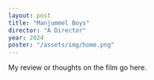 ```yaml
---
layout: post
title: "Manjummel Boys"
director: "A Director"
year: 2024
poster: "/assets/img/home.png"
---
```


My review or thoughts on the film go here.
